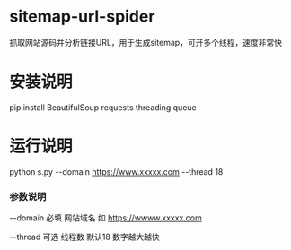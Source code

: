 # sitemap-url-spider
抓取网站源码并分析链接URL，用于生成sitemap，可开多个线程，速度非常快

# 安装说明
pip install BeautifulSoup requests threading queue

# 运行说明
python s.py --domain https://www.xxxxx.com --thread 18

### 参数说明
--domain  必填 网站域名 如 https://wwww.xxxxx.com

--thread 可选 线程数 默认18 数字越大越快
